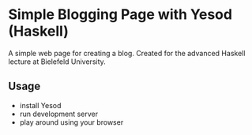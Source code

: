 # Simple Blogging Page with Yesod (Haskell)

A simple web page for creating a blog. Created for the advanced Haskell lecture at Bielefeld University.

## Usage

- install Yesod
- run development server
- play around using your browser
